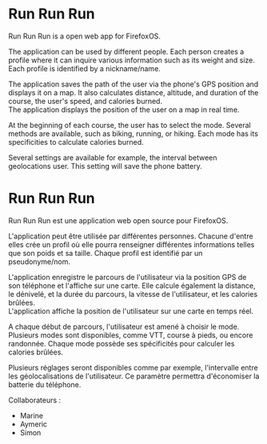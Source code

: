 <h1>Run Run Run</h1>

<p>Run Run Run is a open web app for FirefoxOS.</p>

<p>The application can be used by different people. Each person creates a profile where it can inquire various information such as its weight and size. Each profile is identified by a nickname/name.</p>

<p>The application saves the path of the user via the phone's GPS position and displays it on a map. It also calculates distance, altitude, and duration of the course, the user's speed, and calories burned.<br />
The application displays the position of the user on a map in real time.</p>

<p>At the beginning of each course, the user has to select the mode. Several methods are available, such as biking, running, or hiking. Each mode has its specificities to calculate calories burned.</p>

<p>Several settings are available for example, the interval between geolocations user. This setting will save the phone battery.</p>

</hr>

<h1>Run Run Run</h1>

<p>Run Run Run est une application web open source pour FirefoxOS.</p>

<p>L'application peut être utilisée par différentes personnes. Chacune d'entre elles crée un profil où elle pourra renseigner différentes informations telles que son poids et sa taille. Chaque profil est identifié par un pseudonyme/nom.</p>

<p>L'application enregistre le parcours de l'utilisateur via la position GPS de son téléphone et l'affiche sur une carte. Elle calcule également la distance, le dénivelé, et la durée du parcours, la vitesse de l'utilisateur, et les calories brûlées.<br />
L'application affiche la position de l'utilisateur sur une carte en temps réel.</p>

<p>A chaque début de parcours, l'utilisateur est amené à choisir le mode. Plusieurs modes sont disponibles, comme VTT, course à pieds, ou encore randonnée. Chaque mode possède ses spécificités pour calculer les calories brûlées.</p>

<p>Plusieurs réglages seront disponibles comme par exemple, l'intervalle entre les géolocalisations de l'utilisateur. Ce paramètre permettra d'économiser la batterie du téléphone.</p> 

<p>Collaborateurs :<ul><li>Marine</li><li>Aymeric</li><li>Simon</li></ul>
